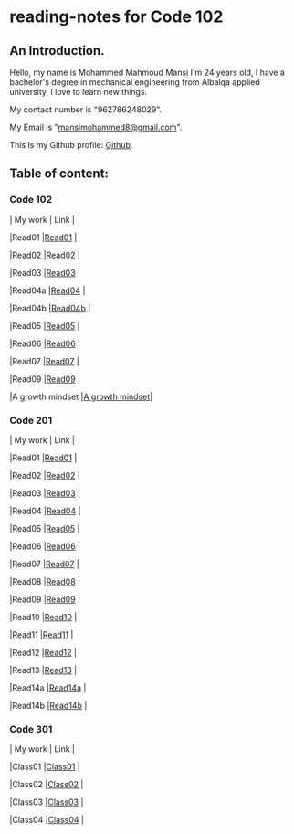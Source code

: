 # reading-notes for Code 102
## An Introduction. 

Hello, my name is Mohammed Mahmoud Mansi I'm 24 years old, I have a bachelor's degree in mechanical engineering from Albalqa applied university, I love to learn new things.

My contact number is "962786248029". 

My Email is "mansimohammed8@gmail.com". 

This is my Github profile: [Github](https://github.com/Momansi96). 


## Table of content: 

### Code 102


| My work | Link |

|Read01   |[Read01](https://momansi96.github.io/reading-notes/Read01)  |

|Read02   |[Read02](https://momansi96.github.io/reading-notes/Read02)  |

|Read03   |[Read03](https://momansi96.github.io/reading-notes/Read03)  |

|Read04a  |[Read04](https://momansi96.github.io/reading-notes/Read04)  |

|Read04b  |[Read04b](https://momansi96.github.io/reading-notes/Read04b) |

|Read05   |[Read05](https://momansi96.github.io/reading-notes/Read05)  |

|Read06   |[Read06](https://momansi96.github.io/reading-notes/Read06)  |

|Read07   |[Read07](https://momansi96.github.io/reading-notes/Read07)  |

|Read09   |[Read09](https://momansi96.github.io/reading-notes/Read09)  |

|A growth mindset |[A growth mindset](https://momansi96.github.io/reading-notes/growthmind)|



### Code 201 

| My work | Link |

|Read01   |[Read01](https://momansi96.github.io/reading-notes/Class01) |

|Read02   |[Read02](https://momansi96.github.io/reading-notes/Class02) |

|Read03   |[Read03](https://momansi96.github.io/reading-notes/Class03) |

|Read04   |[Read04](https://momansi96.github.io/reading-notes/Class04) |

|Read05   |[Read05](https://momansi96.github.io/reading-notes/Class05) |

|Read06   |[Read06](https://momansi96.github.io/reading-notes/Class06) |

|Read07   |[Read07](https://momansi96.github.io/reading-notes/Class07) |

|Read08   |[Read08](https://momansi96.github.io/reading-notes/Class08) |

|Read09   |[Read09](https://momansi96.github.io/reading-notes/Class09) |

|Read10   |[Read10](https://momansi96.github.io/reading-notes/Class10) |

|Read11   |[Read11](https://momansi96.github.io/reading-notes/Class11) |

|Read12   |[Read12](https://momansi96.github.io/reading-notes/Class12) |

|Read13   |[Read13](https://momansi96.github.io/reading-notes/Class13) |

|Read14a  |[Read14a](https://momansi96.github.io/reading-notes/Class14a) |

|Read14b  |[Read14b](https://momansi96.github.io/reading-notes/Class14b) |


### Code 301 

| My work | Link |

|Class01   |[Class01](https://momansi96.github.io/reading-notes/Class301) |

|Class02   |[Class02](https://momansi96.github.io/reading-notes/Class302) |

|Class03   |[Class03](https://momansi96.github.io/reading-notes/Class303) |

|Class04   |[Class04](https://momansi96.github.io/reading-notes/Class304) |
